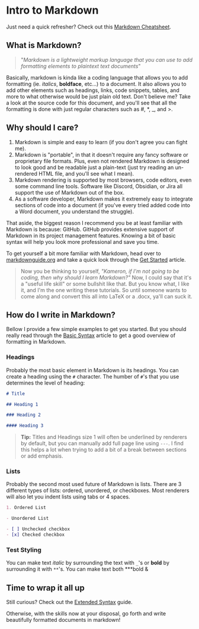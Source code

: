 # Intro to Markdown
Just need a quick refresher? Check out this [Markdown Cheatsheet](https://www.markdownguide.org/cheat-sheet/).

## What is Markdown?
> "_Markdown is a lightweight markup language that you can use to add formatting elements to plaintext text documents_"

Basically, markdown is kinda like a coding language that allows you to add formatting (ie. _italics_, **boldface**, etc...) to a document. It also allows you to add other elements such as headings, links, code snippets, tables, and more to what otherwise would be just plain old text. Don't believe me? Take a look at the source code for this document, and you'll see that all the formatting is done with just regular characters such as #, *, _, and >.

## Why should I care?
1. Markdown is simple and easy to learn (if you don't agree you can fight me).
2. Markdown is "portable", in that it doesn't require any fancy software or proprietary file formats. Plus, even not rendered Markdown is designed to look good and be readable just a plain-text (just try reading an un-rendered HTML file, and you'll see what I mean). 
3. Markdown rendering is supported by most browsers, code editors, even some command line tools. Software like Discord, Obsidian, or Jira all support the use of Markdown out of the box.
4. As a software developer, Markdown makes it extremely easy to integrate sections of code into a document (if you've every tried added code into a Word document, you understand the struggle).

That aside, the biggest reason I recommend you be at least familiar with Markdown is because: GitHub. GitHub provides extensive support of Markdown in its project management features. Knowing a bit of basic syntax will help you look more professional and save you time.

To get yourself a bit more familiar with Markdown, head over to [markdownguide.org](https://www.markdownguide.org/) and take a quick look through the [Get Started](https://www.markdownguide.org/getting-started/) article.

> Now you be thinking to yourself, _"Kameron, if I'm not going to be coding, then why should I learn Markdown?"_ Now, I could say that it's a "useful life skill" or some bullshit like that. But you know what, I like it, and I'm the one writing these tutorials. So until someone wants to come along and convert this all into LaTeX or a .docx, ya'll can suck it.

## How do I write in Markdown?
Bellow I provide a few simple examples to get you started. But you should really read through the [Basic Syntax](https://www.markdownguide.org/basic-syntax/) article to get a good overview of formatting in Markdown.

### Headings
Probably the most basic element in Markdown is its headings. You can create a heading using the `#` character. The humber of `#`'s that you use determines the level of heading:

```markdown
# Title

## Heading 1

### Heading 2

#### Heading 3
```

> **Tip:** Titles and Headings size 1 will often be underlined by renderers by default, but you can manually add full page line using `---`. I find this helps a lot when trying to add a bit of a break between sections or add emphasis.

### Lists
Probably the second most used future of Markdown is lists. There are 3 different types of lists: ordered, unordered, or checkboxes. Most renderers will also let you indent lists using tabs or 4 spaces.

```markdown
1. Ordered List

- Unordered List

- [ ] Unchecked checkbox
- [x] Checked checkbox
```

### Test Styling
You can make text _italic_ by surrounding the text with `_`'s or **bold** by surrounding it with `**`'s. You can make text both ***bold &

## Time to wrap it all up

Still curious? Check out the [Extended Syntax](https://www.markdownguide.org/extended-syntax/) guide.

Otherwise, with the skills now at your disposal, go forth and write beautifully formatted documents in markdown!
